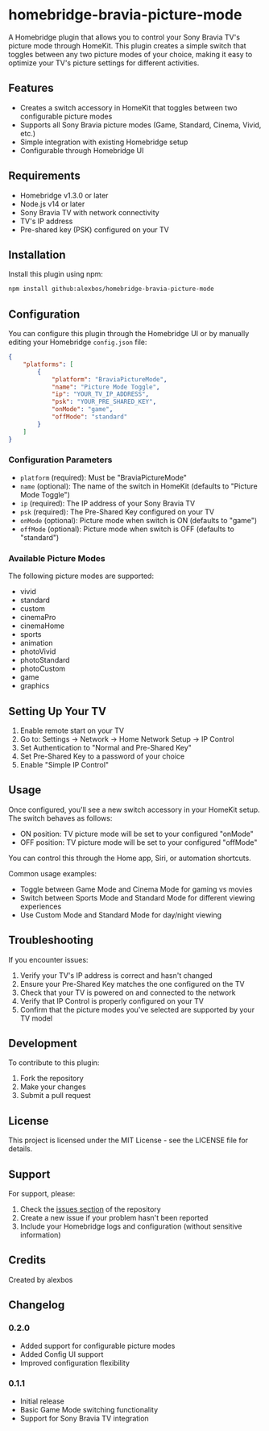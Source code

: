 # homebridge-bravia-picture-mode

A Homebridge plugin that allows you to control your Sony Bravia TV's picture mode through HomeKit. This plugin creates a simple switch that toggles between any two picture modes of your choice, making it easy to optimize your TV's picture settings for different activities.

## Features

- Creates a switch accessory in HomeKit that toggles between two configurable picture modes
- Supports all Sony Bravia picture modes (Game, Standard, Cinema, Vivid, etc.)
- Simple integration with existing Homebridge setup
- Configurable through Homebridge UI

## Requirements

- Homebridge v1.3.0 or later
- Node.js v14 or later
- Sony Bravia TV with network connectivity
- TV's IP address
- Pre-shared key (PSK) configured on your TV

## Installation

Install this plugin using npm:

```bash
npm install github:alexbos/homebridge-bravia-picture-mode
```

## Configuration

You can configure this plugin through the Homebridge UI or by manually editing your Homebridge `config.json` file:

```json
{
    "platforms": [
        {
            "platform": "BraviaPictureMode",
            "name": "Picture Mode Toggle",
            "ip": "YOUR_TV_IP_ADDRESS",
            "psk": "YOUR_PRE_SHARED_KEY",
            "onMode": "game",
            "offMode": "standard"
        }
    ]
}
```

### Configuration Parameters

- `platform` (required): Must be "BraviaPictureMode"
- `name` (optional): The name of the switch in HomeKit (defaults to "Picture Mode Toggle")
- `ip` (required): The IP address of your Sony Bravia TV
- `psk` (required): The Pre-Shared Key configured on your TV
- `onMode` (optional): Picture mode when switch is ON (defaults to "game")
- `offMode` (optional): Picture mode when switch is OFF (defaults to "standard")

### Available Picture Modes

The following picture modes are supported:
- vivid
- standard
- custom
- cinemaPro
- cinemaHome
- sports
- animation
- photoVivid
- photoStandard
- photoCustom
- game
- graphics

## Setting Up Your TV

1. Enable remote start on your TV
2. Go to: Settings → Network → Home Network Setup → IP Control
3. Set Authentication to "Normal and Pre-Shared Key"
4. Set Pre-Shared Key to a password of your choice
5. Enable "Simple IP Control"

## Usage

Once configured, you'll see a new switch accessory in your HomeKit setup. The switch behaves as follows:

- ON position: TV picture mode will be set to your configured "onMode"
- OFF position: TV picture mode will be set to your configured "offMode"

You can control this through the Home app, Siri, or automation shortcuts.

Common usage examples:
- Toggle between Game Mode and Cinema Mode for gaming vs movies
- Switch between Sports Mode and Standard Mode for different viewing experiences
- Use Custom Mode and Standard Mode for day/night viewing

## Troubleshooting

If you encounter issues:

1. Verify your TV's IP address is correct and hasn't changed
2. Ensure your Pre-Shared Key matches the one configured on the TV
3. Check that your TV is powered on and connected to the network
4. Verify that IP Control is properly configured on your TV
5. Confirm that the picture modes you've selected are supported by your TV model

## Development

To contribute to this plugin:

1. Fork the repository
2. Make your changes
3. Submit a pull request

## License

This project is licensed under the MIT License - see the LICENSE file for details.

## Support

For support, please:

1. Check the [issues section](https://github.com/alexbos/homebridge-bravia-picture-mode/issues) of the repository
2. Create a new issue if your problem hasn't been reported
3. Include your Homebridge logs and configuration (without sensitive information)

## Credits

Created by alexbos

## Changelog

### 0.2.0
- Added support for configurable picture modes
- Added Config UI support
- Improved configuration flexibility

### 0.1.1
- Initial release
- Basic Game Mode switching functionality
- Support for Sony Bravia TV integration